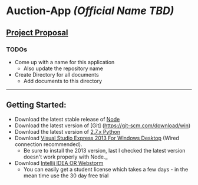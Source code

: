 # Auction-App _(Official Name TBD)_

## [Project Proposal](./docs/Project-Proposal.pdf)
### TODOs
- Come up with a name for this application
  - Also update the repository name
- Create Directory for all documents
  - Add documents to this directory

<hr>

## Getting Started:
- Download the latest stable release of [Node](https://nodejs.org/en/)
- Download the latest version of [Git] (https://git-scm.com/download/win)
- Download the latest version of [2.7.x Python](https://www.python.org/downloads/)
- Download [Visual Studio Express 2013 For Windows Desktop](https://www.microsoft.com/en-us/download/details.aspx?id=44914) (Wired connection recommended).
    - Be sure to install the 2013 version, last I checked the latest version doesn't work properly with Node._
- Download [Intellij IDEA OR Webstorm](https://www.jetbrains.com/student/)
  - You can easily get a student license which takes a few days - in the mean time use the 30 day free trial
